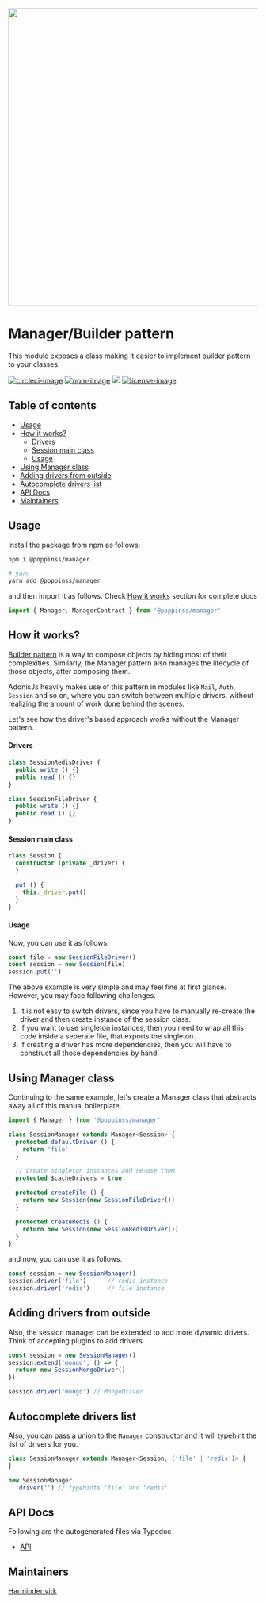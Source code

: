 <div align="center">
  <img src="https://res.cloudinary.com/adonisjs/image/upload/q_100/v1557762307/poppinss_iftxlt.jpg" width="600px">
</div>

# Manager/Builder pattern
This module exposes a class making it easier to implement builder pattern to your classes.

[![circleci-image]][circleci-url] [![npm-image]][npm-url] ![][typescript-image] [![license-image]][license-url]

<!-- START doctoc generated TOC please keep comment here to allow auto update -->
<!-- DON'T EDIT THIS SECTION, INSTEAD RE-RUN doctoc TO UPDATE -->
## Table of contents

- [Usage](#usage)
- [How it works?](#how-it-works)
    - [Drivers](#drivers)
    - [Session main class](#session-main-class)
    - [Usage](#usage-1)
- [Using Manager class](#using-manager-class)
- [Adding drivers from outside](#adding-drivers-from-outside)
- [Autocomplete drivers list](#autocomplete-drivers-list)
- [API Docs](#api-docs)
- [Maintainers](#maintainers)

<!-- END doctoc generated TOC please keep comment here to allow auto update -->

## Usage
Install the package from npm as follows:

```sh
npm i @poppinss/manager

# yarn
yarn add @poppinss/manager
```

and then import it as follows. Check [How it works](#how-it-works) section for complete docs

```ts
import { Manager, ManagerContract } from '@poppinss/manager'
```

## How it works?
[Builder pattern](https://dzone.com/articles/design-patterns-the-builder-pattern) is a way to compose objects by hiding most of their complexities. Similarly, the Manager pattern also manages the lifecycle of those objects, after composing them.

AdonisJs heavily makes use of this pattern in modules like `Mail`, `Auth`, `Session` and so on, where you can switch between multiple drivers, without realizing the amount of work done behind the scenes.

Let's see how the driver's based approach works without the Manager pattern.

#### Drivers
```ts
class SessionRedisDriver {
  public write () {}
  public read () {}
}

class SessionFileDriver {
  public write () {}
  public read () {}
}
```

#### Session main class
```ts
class Session {
  constructor (private _driver) {
  }

  put () {
    this._driver.put()
  }
}
```

#### Usage
Now, you can use it as follows.

```ts
const file = new SessionFileDriver()
const session = new Session(file)
session.put('')
```

The above example is very simple and may feel fine at first glance. However, you may face following challenges.

1. It is not easy to switch drivers, since you have to manually re-create the driver and then create instance of the session class.
2. If you want to use singleton instances, then you need to wrap all this code inside a seperate file, that exports the singleton.
3. If creating a driver has more dependencies, then you will have to construct all those dependencies by hand.

## Using Manager class
Continuing to the same example, let's create a Manager class that abstracts away all of this manual boilerplate.

```ts
import { Manager } from '@poppinss/manager'

class SessionManager extends Manager<Session> {
  protected defaultDriver () {
    return 'file'
  }

  // Create singleton instances and re-use them
  protected $cacheDrivers = true

  protected createFile () {
    return new Session(new SessionFileDriver())
  }

  protected createRedis () {
    return new Session(new SessionRedisDriver())
  }
}
```

and now, you can use it as follows.

```ts
const session = new SessionManager()
session.driver('file')      // redis instance
session.driver('redis')     // file instance
```

## Adding drivers from outside
Also, the session manager can be extended to add more dynamic drivers. Think of accepting plugins to add drivers.

```ts
const session = new SessionManager()
session.extend('mongo', () => {
  return new SessionMongoDriver()
})

session.driver('mongo') // MongoDriver
```

## Autocomplete drivers list
Also, you can pass a union to the `Manager` constructor and it will typehint the list of drivers for you.

```ts
class SessionManager extends Manager<Session, ('file' | 'redis')> {
}

new SessionManager
  .driver('') // typehints 'file' and 'redis'
```

## API Docs
Following are the autogenerated files via Typedoc

* [API](docs/README.md)

## Maintainers
[Harminder virk](https://github.com/thetutlage)

[circleci-image]: https://img.shields.io/circleci/project/github/poppinss/manager/master.svg?style=for-the-badge&logo=circleci
[circleci-url]: https://circleci.com/gh/poppinss/manager "circleci"

[npm-image]: https://img.shields.io/npm/v/@poppinss/manager.svg?style=for-the-badge&logo=npm
[npm-url]: https://npmjs.org/package/@poppinss/manager "npm"

[typescript-image]: https://img.shields.io/badge/Typescript-294E80.svg?style=for-the-badge&logo=typescript

[license-url]: LICENSE.md
[license-image]: https://img.shields.io/aur/license/pac.svg?style=for-the-badge

